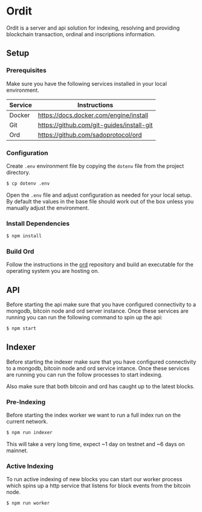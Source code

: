 # Ordit

Ordit is a server and api solution for indexing, resolving and providing blockchain transaction, ordinal and inscriptions information.

## Setup

### Prerequisites

Make sure you have the following services installed in your local environment.

| Service | Instructions                              |
| ------- | ----------------------------------------- |
| Docker  | https://docs.docker.com/engine/install    |
| Git     | https://github.com/git-guides/install-git |
| Ord     | https://github.com/sadoprotocol/ord       |

### Configuration

Create `.env` environment file by copying the `dotenv` file from the project directory.

```sh
$ cp dotenv .env
```

Open the `.env` file and adjust configuration as needed for your local setup. By default the values in the base file should work out of the box unless you manually adjust the environment.

### Install Dependencies

```sh
$ npm install
```

### Build Ord

Follow the instructions in the [ord](https://github.com/sadoprotocol/ord) repository and build an executable for the operating system you are hosting on.

## API

Before starting the api make sure that you have configured connectivity to a mongodb, bitcoin node and ord server instance. Once these services are running you can run the following command to spin up the api:

```sh
$ npm start
```

## Indexer

Before starting the indexer make sure that you have configured connectivity to a mongodb, bitcoin node and ord service intance. Once these services are running you can run the follow processes to start indexing.

Also make sure that both bitcoin and ord has caught up to the latest blocks.

### Pre-Indexing

Before starting the index worker we want to run a full index run on the current network.

```sh
$ npm run indexer
```

This will take a very long time, expect ~1 day on testnet and ~6 days on mainnet.

### Active Indexing

To run active indexing of new blocks you can start our worker process which spins up a http service that listens for block events from the bitcoin node.

```sh
$ npm run worker
```

